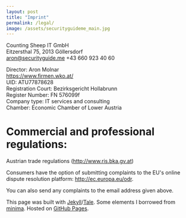 ```yaml
---
layout: post
title: "Imprint"
permalink: /legal/
image: /assets/securityguideme_main.jpg
---
```


Counting Sheep IT GmbH  
Eitzersthal 75, 2013 Göllersdorf  
<a href="&#x6d;&#x61;&#x69;&#x6c;&#x74;&#x6f;&#x3a;&#x61;&#x72;&#x6f;&#x6e;&#x40;&#x73;&#x65;&#x63;&#x75;&#x72;&#x69;&#x74;&#x79;&#x67;&#x75;&#x69;&#x64;&#x65;&#x2e;&#x6d;&#x65;">&#x61;&#x72;&#x6f;&#x6e;&#x40;&#x73;&#x65;&#x63;&#x75;&#x72;&#x69;&#x74;&#x79;&#x67;<!-- mail@example.com -->&#x75;&#x69;&#x64;&#x65;&#x2e;&#x6d;&#x65;</a>
+43 660 923 40 60

Director: Aron Molnar  
<a href="https://www.firmen.wko.at/" target="_blank" rel="noopener">https://www.firmen.wko.at/</a>  
UID: ATU77878628  
Registration Court: Bezirksgericht Hollabrunn  
Register Number: FN 576099f  
Company type: IT services and consulting  
Chamber: Economic Chamber of Lower Austria

# Commercial and professional regulations:
Austrian trade regulations (<a href="http://www.ris.bka.gv.at" target="_blank" rel="noopener">http://www.ris.bka.gv.at</a>)

Consumers have the option of submitting complaints to the EU's online dispute resolution platform: <a href="http://ec.europa.eu/odr" target="_blank" rel="noopener">http://ec.europa.eu/odr</a>.

You can also send any complaints to the email address given above.


This page was built with <a href="https://jekyllrb.com/" target="_blank" rel="noopener">Jekyll</a>/<a href="https://github.com/chesterhow/tale/" target="_blank" rel="noopener">Tale</a>. Some elements I borrowed from <a href="https://github.com/jekyll/minima/" target="_blank" rel="noopener">minima</a>. Hosted on <a href="https://pages.github.com/" target="_blank" rel="noopener">GitHub Pages</a>.
